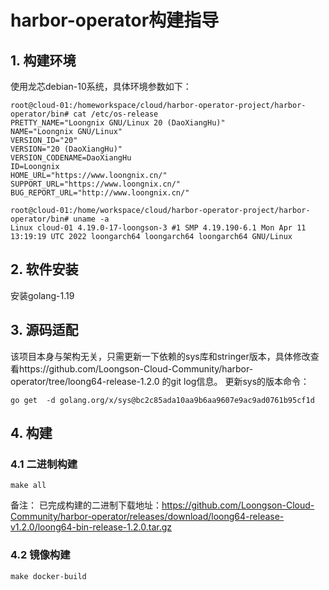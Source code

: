 # harbor-operator构建指导

## 1. 构建环境     
使用龙芯debian-10系统，具体环境参数如下：
```
root@cloud-01:/homeworkspace/cloud/harbor-operator-project/harbor-operator/bin# cat /etc/os-release 
PRETTY_NAME="Loongnix GNU/Linux 20 (DaoXiangHu)"
NAME="Loongnix GNU/Linux"
VERSION_ID="20"
VERSION="20 (DaoXiangHu)"
VERSION_CODENAME=DaoXiangHu
ID=Loongnix
HOME_URL="https://www.loongnix.cn/"
SUPPORT_URL="https://www.loongnix.cn/"
BUG_REPORT_URL="http://www.loongnix.cn/"
```
```
root@cloud-01:/home/workspace/cloud/harbor-operator-project/harbor-operator/bin# uname -a
Linux cloud-01 4.19.0-17-loongson-3 #1 SMP 4.19.190-6.1 Mon Apr 11 13:19:19 UTC 2022 loongarch64 loongarch64 loongarch64 GNU/Linux
```

## 2. 软件安装
安装golang-1.19   

## 3. 源码适配
该项目本身与架构无关，只需更新一下依赖的sys库和stringer版本，具体修改查看https://github.com/Loongson-Cloud-Community/harbor-operator/tree/loong64-release-1.2.0 的git log信息。 
更新sys的版本命令：
```
go get  -d golang.org/x/sys@bc2c85ada10aa9b6aa9607e9ac9ad0761b95cf1d
```

## 4. 构建
### 4.1 二进制构建
```
make all
```
备注： 已完成构建的二进制下载地址：https://github.com/Loongson-Cloud-Community/harbor-operator/releases/download/loong64-release-v1.2.0/loong64-bin-release-1.2.0.tar.gz 

### 4.2 镜像构建
```
make docker-build
```

